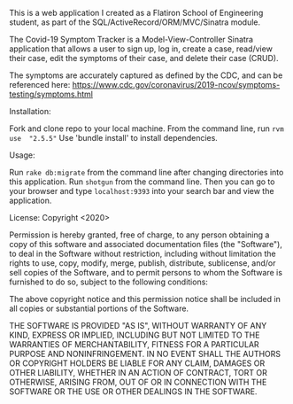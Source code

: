 This is a web application I created as a Flatiron School of Engineering student, as part of the SQL/ActiveRecord/ORM/MVC/Sinatra module.

The Covid-19 Symptom Tracker is a Model-View-Controller Sinatra application that allows a user to sign up, log in, create a case, read/view their case, edit the symptoms of their case, and delete their case (CRUD).

The symptoms are accurately captured as defined by the CDC, and can be referenced here: https://www.cdc.gov/coronavirus/2019-ncov/symptoms-testing/symptoms.html


Installation:

Fork and clone repo to your local machine.
From the command line, run `rvm use  "2.5.5"`
Use 'bundle install' to install dependencies.

Usage:

Run `rake db:migrate` from the command line after changing directories into this application.
Run `shotgun` from the command line. Then you can go to your browser and type `localhost:9393` into your search bar and view the application.

License: Copyright <2020> <amkera>

Permission is hereby granted, free of charge, to any person obtaining a copy of this software and associated documentation files (the "Software"), to deal in the Software without restriction, including without limitation the rights to use, copy, modify, merge, publish, distribute, sublicense, and/or sell copies of the Software, and to permit persons to whom the Software is furnished to do so, subject to the following conditions:

The above copyright notice and this permission notice shall be included in all copies or substantial portions of the Software.

THE SOFTWARE IS PROVIDED "AS IS", WITHOUT WARRANTY OF ANY KIND, EXPRESS OR IMPLIED, INCLUDING BUT NOT LIMITED TO THE WARRANTIES OF MERCHANTABILITY, FITNESS FOR A PARTICULAR PURPOSE AND NONINFRINGEMENT. IN NO EVENT SHALL THE AUTHORS OR COPYRIGHT HOLDERS BE LIABLE FOR ANY CLAIM, DAMAGES OR OTHER LIABILITY, WHETHER IN AN ACTION OF CONTRACT, TORT OR OTHERWISE, ARISING FROM, OUT OF OR IN CONNECTION WITH THE SOFTWARE OR THE USE OR OTHER DEALINGS IN THE SOFTWARE.
